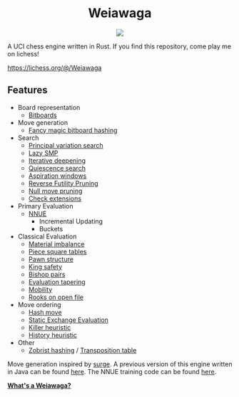<h1 align="center">Weiawaga</h1>
<p align="center">
  <img src="https://github.com/heiaha/weiawaga/actions/workflows/rust.yml/badge.svg">
</p>

A UCI chess engine written in Rust. If you find this repository, come play me on lichess!

https://lichess.org/@/Weiawaga

## Features

- Board representation
    - [Bitboards](https://en.wikipedia.org/wiki/Bitboard)
- Move generation
    - [Fancy magic bitboard hashing](https://www.chessprogramming.org/Magic_Bitboards#Fancy)
- Search
    - [Principal variation search](https://www.chessprogramming.org/Principal_Variation_Search)
    - [Lazy SMP](https://www.chessprogramming.org/Lazy_SMP)
    - [Iterative deepening](https://en.wikipedia.org/wiki/Iterative_deepening_depth-first_search)
    - [Quiescence search](https://en.wikipedia.org/wiki/Quiescence_search)
    - [Aspiration windows](https://www.chessprogramming.org/Aspiration_Windows)
    - [Reverse Futility Pruning](https://www.chessprogramming.org/Reverse_Futility_Pruning)
    - [Null move pruning](https://www.chessprogramming.org/Null_Move_Pruning)
    - [Check extensions](https://www.chessprogramming.org/Check_Extensions)
- Primary Evaluation
    - [NNUE](https://www.chessprogramming.org/NNUE)
      - Incremental Updating 
      - Buckets
- Classical Evaluation
  - [Material imbalance](https://www.chessprogramming.org/Material)
  - [Piece square tables](https://www.chessprogramming.org/Piece-Square_Tables)
  - [Pawn structure](https://www.chessprogramming.org/Pawn_Structure)
  - [King safety](https://www.chessprogramming.org/King_Safety)
  - [Bishop pairs](https://www.chessprogramming.org/Bishop_Pair)
  - [Evaluation tapering](https://www.chessprogramming.org/Tapered_Eval)
  - [Mobility](https://www.chessprogramming.org/Mobility)
  - [Rooks on open file](https://www.chessprogramming.org/Rook_on_Open_File)
- Move ordering
    - [Hash move](https://www.chessprogramming.org/Hash_Move)
    - [Static Exchange Evaluation](https://www.chessprogramming.org/Static_Exchange_Evaluation)
    - [Killer heuristic](https://www.chessprogramming.org/Killer_Heuristic)
    - [History heuristic](https://www.chessprogramming.org/History_Heuristic)
- Other
    - [Zobrist hashing](https://www.chessprogramming.org/Zobrist_Hashing) / [Transposition table](https://en.wikipedia.org/wiki/Transposition_table)

Move generation inspired by [surge](https://github.com/nkarve/surge). A previous version of this engine written in Java can be found [here](https://github.com/Heiaha/WeiawagaJ).
The NNUE training code can be found [here](https://github.com/Heiaha/Mimir).

**[What's a Weiawaga?](https://www.youtube.com/watch?v=7lRpoYGzx0o)**